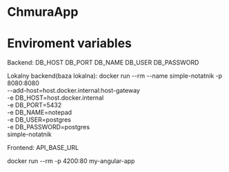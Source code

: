 # ChmuraApp
# Enviroment variables
Backend:
DB_HOST
DB_PORT
DB_NAME
DB_USER
DB_PASSWORD

Lokalny backend(baza lokalna):
docker run --rm --name simple-notatnik -p 8080:8080 \
  --add-host=host.docker.internal:host-gateway \
  -e DB_HOST=host.docker.internal \
  -e DB_PORT=5432 \
  -e DB_NAME=notepad \
  -e DB_USER=postgres \
  -e DB_PASSWORD=postgres \
  simple-notatnik

Frontend:
API_BASE_URL

docker run --rm -p 4200:80 my-angular-app